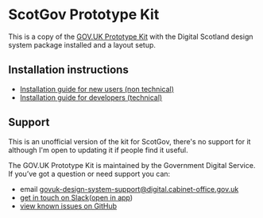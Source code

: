 # ScotGov Prototype Kit

This is a copy of the [GOV.UK Prototype Kit](https://github.com/alphagov/govuk-prototype-kit) with the Digital Scotland design system package installed and a layout setup.

## Installation instructions

- [Installation guide for new users (non technical)](https://govuk-prototype-kit.herokuapp.com/docs/install/introduction)
- [Installation guide for developers (technical)](https://govuk-prototype-kit.herokuapp.com/docs/install/developer-install-instructions)

## Support

This is an unofficial version of the kit for ScotGov, there's no support for it although I'm open to updating it if people find it useful.

The GOV.UK Prototype Kit is maintained by the Government Digital Service. If you’ve got a question or need support you can:

* email [govuk-design-system-support@digital.cabinet-office.gov.uk](mailto:govuk-design-system-support@digital.cabinet-office.gov.uk)
* [get in touch on Slack](https://ukgovernmentdigital.slack.com/messages/prototype-kit)([open in app](slack://channel?team=T04V6EBTR&amp;id=C0647LW4R))
* [view known issues on GitHub](https://github.com/alphagov/govuk-prototype-kit/issues)
